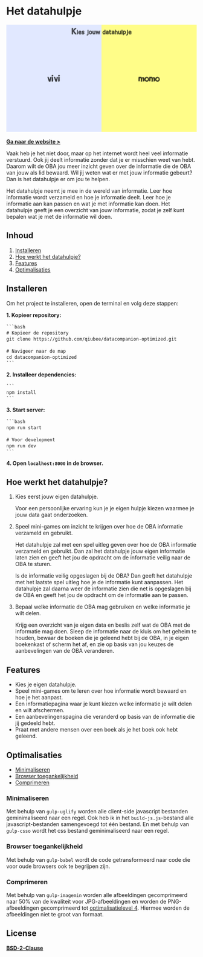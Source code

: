 # Het datahulpje

![Preview datahulpje website](images/datahulpje.png)

[**Ga naar de website >**](https://datacompanion-optimized.herokuapp.com/)

Vaak heb je het niet door, maar op het internet wordt heel veel informatie verstuurd. Ook jij deelt informatie zonder dat je er misschien weet van hebt. Daarom wilt de OBA jou meer inzicht geven over de informatie die de OBA van jouw als lid bewaard. Wil jij weten wat er met jouw informatie gebeurt? Dan is het datahulpje er om jou te helpen.

Het datahulpje neemt je mee in de wereld van informatie. Leer hoe informatie wordt verzameld en hoe je informatie deelt. Leer hoe je informatie aan kan passen en wat je met informatie kan doen. Het datahulpje geeft je een overzicht van jouw informatie, zodat je zelf kunt bepalen wat je met de informatie wil doen.

## Inhoud

1. [Installeren](#installeren)
2. [Hoe werkt het datahulpje?](#hoe-werkt-het-datahulpje)
3. [Features](#features)
4. [Optimalisaties](#optimalisaties)

## Installeren

Om het project te installeren, open de terminal en volg deze stappen:

**1. Kopieer repository:**

    ```bash
    # Kopieer de repository
    git clone https://github.com/qiubee/datacompanion-optimized.git
    
    # Navigeer naar de map
    cd datacompanion-optimized
    ```

**2. Installeer dependencies:**

    ```
    npm install
    ```

**3. Start server:**

    ```bash
    npm run start

    # Voor development
    npm run dev
    ```

**4. Open `localhost:8000` in de browser.**

## Hoe werkt het datahulpje?

1. Kies eerst jouw eigen datahulpje.
  
    Voor een persoonlijke ervaring kun je je eigen hulpje kiezen waarmee je jouw data gaat onderzoeken.

2. Speel mini-games om inzicht te krijgen over hoe de OBA informatie verzameld en gebruikt.

    Het datahulpje zal met een spel uitleg geven over hoe de OBA informatie verzameld en gebruikt. Dan zal het datahulpje jouw eigen informatie laten zien en geeft het jou de opdracht om de informatie veilig naar de OBA te sturen.

    Is de informatie veilig opgeslagen bij de OBA? Dan geeft het datahulpje met het laatste spel uitleg hoe je de informatie kunt aanpassen. Het datahulpje zal daarna weer de informatie zien die net is opgeslagen bij de OBA en geeft het jou de opdracht om de informatie aan te passen.

3. Bepaal welke informatie de OBA mag gebruiken en welke informatie je wilt delen.

    Krijg een overzicht van je eigen data en beslis zelf wat de OBA met de informatie mag doen. Sleep de informatie naar de kluis om het geheim te houden, bewaar de boeken die je geleend hebt bij de OBA, in je eigen boekenkast of scherm het af, en zie op basis van jou keuzes de aanbevelingen van de OBA veranderen.

## Features

* Kies je eigen datahulpje.
* Speel mini-games om te leren over hoe informatie wordt bewaard en hoe je het aanpast.
* Een informatiepagina waar je kunt kiezen welke informatie je wilt delen en wilt afschermen.
* Een aanbevelingenspagina die veranderd op basis van de informatie die jij gedeeld hebt.
* Praat met andere mensen over een boek als je het boek ook hebt geleend.

## Optimalisaties

* [Minimaliseren](#minimaliseren)
* [Browser toegankelijkheid](#browser-toegankelijkheid)
* [Comprimeren](#comprimeren)

### Minimaliseren

Met behulp van `gulp-uglify` worden alle client-side javascript bestanden geminimaliseerd naar een regel. Ook heb ik in het `build-js.js`-bestand alle javascript-bestanden samengevoegd tot één bestand. En met behulp van `gulp-csso` wordt het css bestand geminimaliseerd naar een regel.

### Browser toegankelijkheid

Met behulp van `gulp-babel` wordt de code getransformeerd naar code die voor oude browsers ook te begrijpen zijn.

### Comprimeren

Met behulp van `gulp-imagemin` worden alle afbeeldingen gecomprimeerd naar 50% van de kwaliteit voor JPG-afbeeldingen en worden de PNG-afbeeldingen gecomprimeerd tot [optimalisatielevel 4](https://github.com/imagemin/imagemin-optipng#optimizationlevel). Hiermee worden de afbeeldingen niet te groot van formaat.

## License

[**BSD-2-Clause**](LICENSE)
